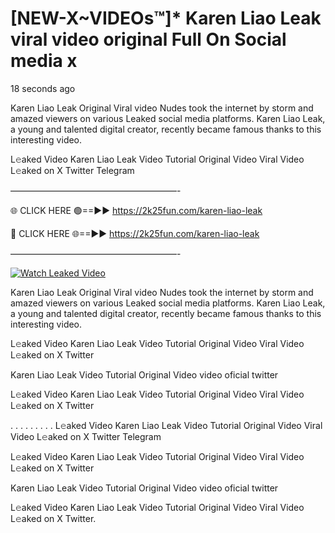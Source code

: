 # [NEW-X~VIDEOs™]* Karen Liao Leak viral video original Full On Social media x

18 seconds ago

Karen Liao Leak Original Viral video Nudes took the internet by storm and amazed viewers on various Leaked social media platforms. Karen Liao Leak, a young and talented digital creator, recently became famous thanks to this interesting video.

L𝚎aked Video Karen Liao Leak Video Tutorial Original Video Viral Video L𝚎aked on X Twitter Telegram

———————————————————-

🌐 CLICK HERE 🟢==►► https://2k25fun.com/karen-liao-leak

🔴 CLICK HERE 🌐==►► https://2k25fun.com/karen-liao-leak

———————————————————-

[![Watch Leaked Video](https://miro.medium.com/v2/resize:fit:828/format:webp/1*cilzJN44JGOrTw9NJCrNHA.gif "Watch Leaked Video")](https://2k25fun.com/karen-liao-leak)

Karen Liao Leak Original Viral video Nudes took the internet by storm and amazed viewers on various Leaked social media platforms. Karen Liao Leak, a young and talented digital creator, recently became famous thanks to this interesting video.

L𝚎aked Video Karen Liao Leak Video Tutorial Original Video Viral Video L𝚎aked on X Twitter

Karen Liao Leak Video Tutorial Original Video video oficial twitter

L𝚎aked Video Karen Liao Leak Video Tutorial Original Video Viral Video L𝚎aked on X Twitter

. . . . . . . . . L𝚎aked Video Karen Liao Leak Video Tutorial Original Video Viral Video L𝚎aked on X Twitter Telegram

L𝚎aked Video Karen Liao Leak Video Tutorial Original Video Viral Video L𝚎aked on X Twitter

Karen Liao Leak Video Tutorial Original Video video oficial twitter

L𝚎aked Video Karen Liao Leak Video Tutorial Original Video Viral Video L𝚎aked on X Twitter.